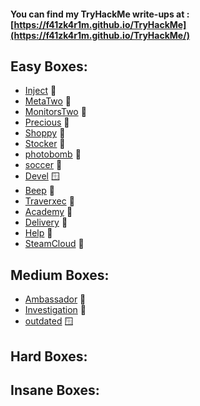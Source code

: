 #### You can find my TryHackMe write-ups at : [https://f41zk4r1m.github.io/TryHackMe](https://f41zk4r1m.github.io/TryHackMe/)



## Easy Boxes:

  - [Inject](https://f41zk4r1m.github.io/HackTheBox/Inject) 🐧
  - [MetaTwo](https://f41zk4r1m.github.io/HackTheBox/MetaTwo) 🐧
  - [MonitorsTwo](https://f41zk4r1m.github.io/HackTheBox/MonitorsTwo) 🐧
  - [Precious](https://f41zk4r1m.github.io/HackTheBox/Precious) 🐧
  - [Shoppy](https://f41zk4r1m.github.io/HackTheBox/Shoppy) 🐧
  - [Stocker](https://f41zk4r1m.github.io/HackTheBox/Stocker) 🐧
  - [photobomb](https://f41zk4r1m.github.io/HackTheBox/photobomb) 🐧
  - [soccer](https://f41zk4r1m.github.io/HackTheBox/soccer) 🐧
  - [Devel](https://f41zk4r1m.github.io/HackTheBox/Devel) 🪟
  - [Beep](https://f41zk4r1m.github.io/HackTheBox/Beep) 🐧
  - [Traverxec](https://f41zk4r1m.github.io/HackTheBox/Traverxec) 🐧
  - [Academy](https://f41zk4r1m.github.io/HackTheBox/Academy) 🐧
  - [Delivery](https://f41zk4r1m.github.io/HackTheBox/Delivery) 🐧
  - [Help](https://f41zk4r1m.github.io/HackTheBox/Help) 🐧
  - [SteamCloud](https://f41zk4r1m.github.io/HackTheBox/SteamCloud) 🐧



## Medium Boxes:

 
  - [Ambassador](https://f41zk4r1m.github.io/HackTheBox/Ambassador) 🐧
  - [Investigation](https://f41zk4r1m.github.io/HackTheBox/Investigation) 🐧
  - [outdated](https://f41zk4r1m.github.io/HackTheBox/outdated) 🪟

## Hard Boxes:

 
## Insane Boxes:
